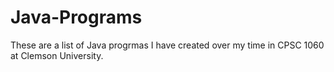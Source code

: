 # Java-Programs
These are a list of Java progrmas I have created over my time in CPSC 1060 at Clemson University.
